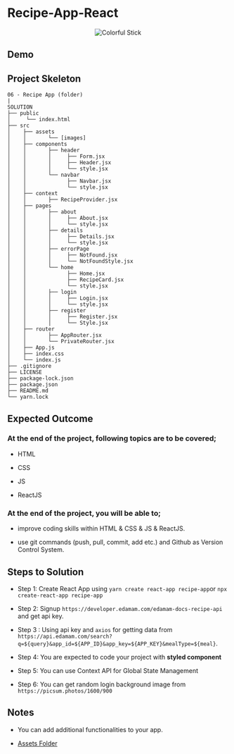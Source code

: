 # Recipe-App-React
  <div style="text-align:center;">
    <img src="https://i.imgur.com/waxVImv.png" alt="Colorful Stick">
</div>

## Demo

## Project Skeleton

```
06 - Recipe App (folder)
|       
SOLUTION
├── public
│     └── index.html
├── src
│    ├── assets
│    │       └── [images]
│    ├── components
│    │       ├── header
│    │       │     ├── Form.jsx
│    │       │     ├── Header.jsx
│    │       │     └── style.jsx
│    │       └── navbar
│    │             ├── Navbar.jsx
│    │             └── style.jsx
│    ├── context
│    │       ├── RecipeProvider.jsx
│    ├── pages
│    │       ├── about
│    │       │     ├── About.jsx
│    │       │     └── style.jsx
│    │       ├── details
│    │       │     ├── Details.jsx
│    │       │     └── style.jsx
│    │       ├── errorPage
│    │       │     ├── NotFound.jsx
│    │       │     └── NotFoundStyle.jsx
│    │       └── home
│    │             ├── Home.jsx
│    │             ├── RecipeCard.jsx
│    │             └── style.jsx
│    │       ├── login
│    │       │     ├── Login.jsx
│    │       │     └── style.jsx
│    │       ├── register
│    │       │     ├── Register.jsx
│    │       │     └── Style.jsx
│    ├── router
│    │       ├── AppRouter.jsx
│    │       └── PrivateRouter.jsx
│    ├── App.js
│    ├── index.css
│    └── index.js
├── .gitignore
├── LICENSE
├── package-lock.json
├── package.json
├── README.md
└── yarn.lock
```

## Expected Outcome

<!-- ![Project Snapshot]() -->


### At the end of the project, following topics are to be covered;

- HTML

- CSS

- JS

- ReactJS

### At the end of the project, you will be able to;

- improve coding skills within HTML & CSS & JS & ReactJS.

- use git commands (push, pull, commit, add etc.) and Github as Version Control System.

## Steps to Solution

- Step 1: Create React App using `yarn create react-app recipe-app`or `npx create-react-app recipe-app`

- Step 2: Signup `https://developer.edamam.com/edamam-docs-recipe-api` and get api key.

- Step 3 : Using api key and `axios` for getting data from `https://api.edamam.com/search?q=${query}&app_id=${APP_ID}&app_key=${APP_KEY}&mealType=${meal}`.

- Step 4: You are expected to code your project with **styled component**
 
- Step 5: You can use Context API for Global State Management

- Step 6: You can get random login background image from `https://picsum.photos/1600/900`


## Notes

- You can add additional functionalities to your app.

- [Assets Folder](./src/assets/)
